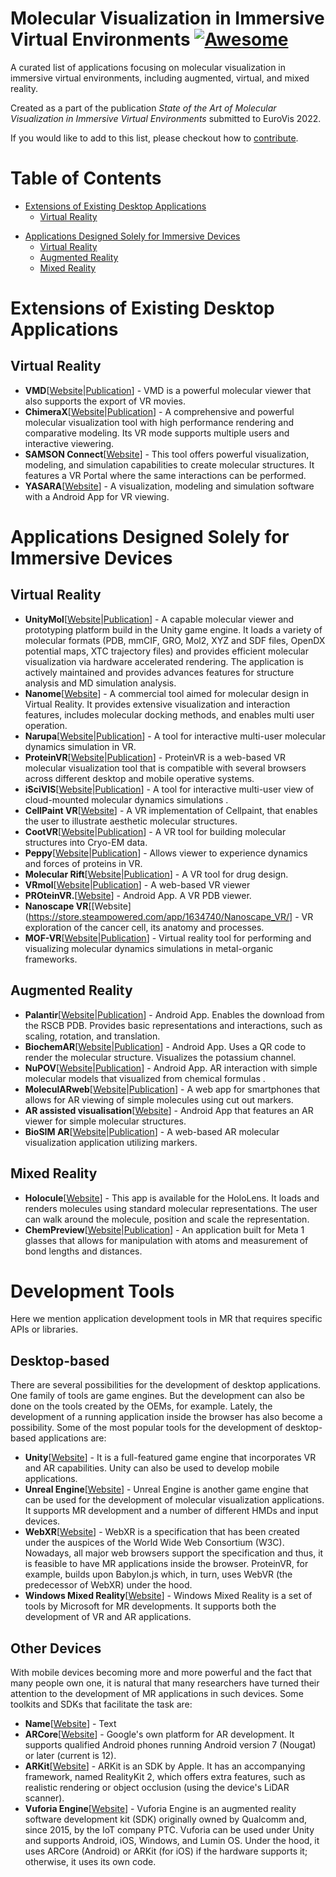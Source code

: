 # Molecular Visualization in Immersive Virtual Environments [![Awesome](https://awesome.re/badge.svg)](https://awesome.re)
A curated list of applications focusing on molecular visualization in immersive virtual environments, including augmented, virtual, and mixed reality.  

Created as a part of the publication *State of the Art of Molecular Visualization in Immersive Virtual Environments* submitted to EuroVis 2022.

If you would like to add to this list, please checkout how to [contribute](https://github.com/davous267/molecular-visualization-in-virtual-environments/blob/main/contributing.md). 

<!--
# Emoji Labels
Add
-->


# Table of Contents
* [Extensions of Existing Desktop Applications](#desktop-extensions) 
   * [Virtual Reality](#desktop-extensions-vr)
<!--    * [Augmented Reality](#desktop-extensions-ar)
   * [Mixed Reality](#desktop-extensions-mr) -->
* [Applications Designed Solely for Immersive Devices](#purely-immersive)
    * [Virtual Reality](#purely-immersive-vr)
    * [Augmented Reality](#purely-immersive-ar)
    * [Mixed Reality](#purely-immersive-mr)
<!-- * [Building MR Applications](#building-mr-applications)
 -->

# Extensions of Existing Desktop Applications <a name="desktop-extensions"></a>

## Virtual Reality <a name="desktop-extensions-vr"></a>
* **VMD**[[Website](https://www.ks.uiuc.edu/Development/Download/download.cgi?PackageName=VMD)|[Publication](https://ieeexplore.ieee.org/document/7529978)] - VMD is a powerful molecular viewer that also supports the export of VR movies.  
* **ChimeraX**[[Website](https://www.cgl.ucsf.edu/chimerax/docs/user/vr.html)|[Publication](https://www.sciencedirect.com/science/article/pii/S002228361830696X)] - A comprehensive and powerful molecular visualization tool with high performance rendering and comparative modeling. Its VR mode supports multiple users and interactive viewering. 
* **SAMSON Connect**[[Website](https://www.samson-connect.net/element/64225415-0c58-6ef2-4b29-f6e78a01e460.html)] - This tool offers powerful visualization, modeling, and simulation capabilities to create molecular structures. It features a VR Portal where the same interactions can be performed. 
* **YASARA**[[Website](http://www.yasara.org/)] - A visualization, modeling and simulation software with a Android App for VR viewing. 
	

<!-- ## Augmented Reality <a name="desktop-extensions-ar"></a>
TODO

## Mixed Reality <a name="desktop-extensions-mr"></a>
TODO
 -->
# Applications Designed Solely for Immersive Devices <a name="purely-immersive"></a>

## Virtual Reality <a name="purely-immersive-vr"></a>

* **UnityMol**[[Website](https://sourceforge.net/projects/unitymol/files/)|[Publication](https://ieeexplore.ieee.org/abstract/document/7151718)] - A capable molecular viewer and prototyping platform build in the Unity game engine. It loads a variety of molecular formats (PDB, mmCIF, GRO, Mol2, XYZ and SDF files, OpenDX potential maps, XTC trajectory files) and provides efficient molecular visualization via hardware accelerated rendering. The application is actively maintained and provides advances features for structure analysis and MD simulation analysis. 
* **Nanome**[[Website](https://nanome.ai/)] - A commercial tool aimed for molecular design in Virtual Reality. It provides extensive visualization and interaction features, includes molecular docking methods, and enables multi user operation. 
* **Narupa**[[Website](https://irl.itch.io/narupaxr)|[Publication](https://dl.acm.org/doi/10.1145/3388536.3407891)] - A tool for interactive multi-user molecular dynamics simulation in VR. 
* **ProteinVR**[[Website](https://durrantlab.pitt.edu/pvr)|[Publication](https://journals.plos.org/ploscompbiol/article?id=10.1371/journal.pcbi.1007747)] - ProteinVR is a web-based VR molecular visualization tool that is compatible with several browsers across different desktop and mobile operative systems. 
* **iSciVIS**[[Website](https://interactivescientific.com/iscivis-2/)|[Publication](https://www.science.org/doi/10.1126/sciadv.aat2731)] - A tool for interactive multi-user view of cloud-mounted molecular dynamics simulations .
* **CellPaint VR**[[Website](https://ccsb.scripps.edu/cellpaint/cellpaint-vr/)] - A VR implementation of Cellpaint, that enables the user to illustrate aesthetic molecular structures. 
* **CootVR**[[Website](http://hamishtodd1.github.io/cvr)|[Publication](https://scripts.iucr.org/cgi-bin/paper?S2059798320013625)] - A VR tool for building molecular structures into Cryo-EM data. 
* **Peppy**[[Website](https://github.com/ddoak/peppy)|[Publication](https://onlinelibrary.wiley.com/doi/full/10.1002/pro.3752)] - Allows viewer to experience dynamics and forces of proteins in VR. 
* **Molecular Rift**[[Website](https://github.com/JBostrom/MolecularRiftv2)|[Publication](https://pubs.acs.org/doi/10.1021/acs.jcim.5b00544)] - A VR tool for drug design. 
* **VRmol**[[Website](https://vrmol.net/)|[Publication](https://academic.oup.com/bioinformatics/advance-article/doi/10.1093/bioinformatics/btaa696/5879988)] - A web-based VR viewer 
* **PROteinVR.**[[Website](https://www.appmindedapps.com/proteinvr.html)] - Android App. A VR PDB viewer.  
* **Nanoscape VR**[[Website](https://store.steampowered.com/app/1634740/Nanoscape_VR/] - VR exploration of the cancer cell, its anatomy and processes.
* **MOF-VR**[[Website](https://sourceforge.net/projects/mof-vr/)|[Publication](https://pubs.acs.org/doi/abs/10.1021/acs.jcim.2c00158)] - Virtual reality tool for performing and visualizing molecular dynamics simulations in metal-organic frameworks. 

## Augmented Reality <a name="purely-immersive-ar"></a>

* **Palantir**[[Website](https://github.com/ning-y/Palantir)|[Publication](https://gateway.webofknowledge.com/gateway/Gateway.cgi?GWVersion=2&SrcAuth=DynamicDOIArticle&SrcApp=WOS&KeyAID=10.1002\%2Fbmb.21335&DestApp=DOI&SrcAppSID=F2zxxr8teLBbZDtOSR9&SrcJTitle=BIOCHEMISTRY+AND+MOLECULAR+BIOLOGY+EDUCATION&DestDOIRegistrantName=Wiley+\%28John+Wiley+\%26+Sons\%29)] - Android App. Enables the download from the RSCB PDB. Provides basic representations and interactions, such as scaling, rotation, and translation. 
* **BiochemAR**[[Website](https://play.google.com/store/apps/details?id=edu.carleton.its.biochemAR&hl=en_US&gl=US)|[Publication](https://pubs.acs.org/doi/10.1021/acs.jchemed.8b00691)] - Android App. Uses a QR code to render the molecular structure. Visualizes the potassium channel. 
* **NuPOV**[[Website](https://apps.apple.com/us/app/nupov/id1457522388)|[Publication](https://gateway.webofknowledge.com/gateway/Gateway.cgi?GWVersion=2&SrcAuth=DOISource&SrcApp=WOS&KeyAID=10.1021\%2Facs.jchemed.0c00387&DestApp=DOI&SrcAppSID=F3NFVMSIaptTpCEjEGO&SrcJTitle=JOURNAL+OF+CHEMICAL+EDUCATION&DestDOIRegistrantName=American+Chemical+Society)] - Android App. AR interaction with simple molecular models that visualized from chemical formulas .
* **MoleculARweb**[[Website](https://molecularweb.epfl.ch/)|[Publication](https://gateway.webofknowledge.com/gateway/Gateway.cgi?GWVersion=2&SrcAuth=DynamicDOIArticle&SrcApp=WOS&KeyAID=10.1021\%2Facs.jchemed.1c00179&DestApp=DOI&SrcAppSID=F3NFVMSIaptTpCEjEGO&SrcJTitle=JOURNAL+OF+CHEMICAL+EDUCATION&DestDOIRegistrantName=American+Chemical+Society)] - A web app for smartphones that allows for AR viewing of simple molecules using cut out markers.  
* **AR assisted visualisation**[[Website](https://play.google.com/store/apps/details?id=com.UniCPH.Android.MoleculAR)] - Android App that features an AR viewer for simple molecular structures. 
* **BioSIM AR**[[Website](https://ar.biosim.pt/)|[Publication](https://pubs.acs.org/doi/full/10.1021/acs.jchemed.0c01317)] - A web-based AR molecular visualization application utilizing markers. 


## Mixed Reality <a name="purely-immersive-mr"></a>
* **Holocule**[[Website](https://www.microsoft.com/en-us/p/holocule/9nblggh513z0?SilentAuth=1#activetab=pivot:overviewtab)] - This app is available for the HoloLens. It loads and renders molecules using standard molecular representations. The user can walk around the molecule, position and scale the representation. 
* **ChemPreview**[[Website](https://github.com/wallerlab/chem-preview/releases)|[Publication](https://doi.org/10.1016/j.jmgm.2017.01.019)] - An application built for Meta 1 glasses that allows for manipulation with atoms and measurement of bond lengths and distances.

# Development Tools <a name="development-tools"></a>

Here we mention application development tools in MR that requires specific APIs or libraries. 

## Desktop-based <a name="desktop-based-development" />

There are several possibilities for the development of desktop applications. One family of tools are game engines. But the development can also be done on the tools created by the OEMs, for example. Lately, the development of a running application inside the browser has also become a possibility. Some of the most popular tools for the development of desktop-based applications are:


* **Unity**[[Website](https://unity.com/)] - It is a full-featured game engine that incorporates VR and AR capabilities. Unity can also be used to develop mobile applications.
* **Unreal Engine**[[Website](https://www.unrealengine.com/)] - Unreal Engine is another game engine that can be used for the development of molecular visualization applications. It supports MR development and a number of different HMDs and input devices.
* **WebXR**[[Website](https://www.w3.org/TR/webxr/)] - WebXR is a specification that has been created under the auspices of the World Wide Web Consortium (W3C). Nowadays, all major web browsers support the specification and thus, it is feasible to have MR applications inside the browser. ProteinVR, for example, builds upon Babylon.js which, in turn, uses WebVR (the predecessor of WebXR) under the hood.
* **Windows Mixed Reality**[[Website](https://www.microsoft.com/en-us/mixed-reality/windows-mixed-reality)] - Windows Mixed Reality is a set of tools by Microsoft for MR developments. It supports both the development of VR and AR applications.

## Other Devices <a name="other-devices-development" />

With mobile devices becoming more and more powerful and the fact that many people own one, it is natural that many researchers have turned their attention to the development of MR applications in such devices. Some toolkits and SDKs that facilitate the task are:

* **Name**[[Website]()] - Text
* **ARCore**[[Website](https://developers.google.com/ar)] - Google's own platform for AR development. It supports qualified Android phones running Android version 7 (Nougat) or later (current is 12).
* **ARKit**[[Website](https://developer.apple.com/augmented-reality)] - ARKit  is an SDK by Apple. It has an accompanying framework, named RealityKit 2, which offers extra features, such as realistic rendering or object occlusion (using the device's LiDAR scanner).  
* **Vuforia Engine**[[Website](https://developer.vuforia.com/)] - Vuforia Engine is an augmented reality software development kit (SDK) originally owned by Qualcomm and, since 2015, by the IoT company PTC. Vuforia can be used under Unity and supports Android, iOS, Windows, and Lumin OS. Under the hood, it uses ARCore (Android) or ARKit (for iOS) if the hardware supports it; otherwise, it uses its own code.
